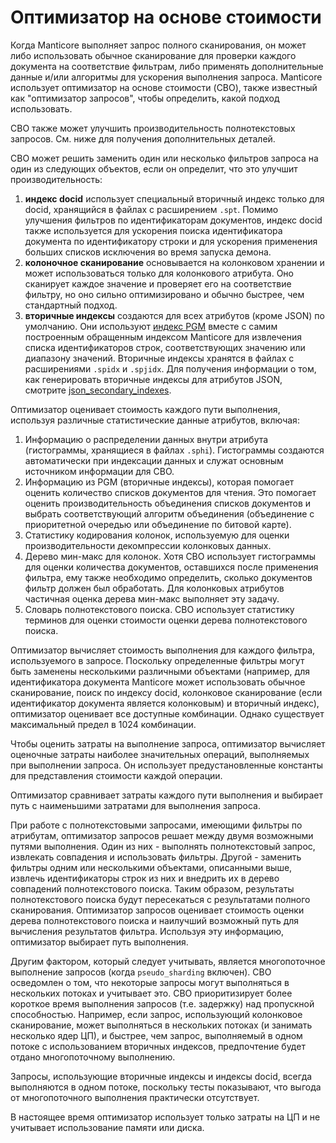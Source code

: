 # Оптимизатор на основе стоимости

Когда Manticore выполняет запрос полного сканирования, он может либо использовать обычное сканирование для проверки каждого документа на соответствие фильтрам, либо применять дополнительные данные и/или алгоритмы для ускорения выполнения запроса. Manticore использует оптимизатор на основе стоимости (CBO), также известный как "оптимизатор запросов", чтобы определить, какой подход использовать.

CBO также может улучшить производительность полнотекстовых запросов. См. ниже для получения дополнительных деталей.

CBO может решить заменить один или несколько фильтров запроса на один из следующих объектов, если он определит, что это улучшит производительность:

1. **индекс docid** использует специальный вторичный индекс только для docid, хранящийся в файлах с расширением `.spt`. Помимо улучшения фильтров по идентификаторам документов, индекс docid также используется для ускорения поиска идентификатора документа по идентификатору строки и для ускорения применения больших списков исключения во время запуска демона.
2. **колоночное сканирование** основывается на колонковом хранении и может использоваться только для колонкового атрибута. Оно сканирует каждое значение и проверяет его на соответствие фильтру, но оно сильно оптимизировано и обычно быстрее, чем стандартный подход.
3. **вторичные индексы** создаются для всех атрибутов (кроме JSON) по умолчанию. Они используют [индекс PGM](https://pgm.di.unipi.it/) вместе с самим построенным обращенным индексом Manticore для извлечения списка идентификаторов строк, соответствующих значению или диапазону значений. Вторичные индексы хранятся в файлах с расширениями `.spidx` и `.spjidx`.
Для получения информации о том, как генерировать вторичные индексы для атрибутов JSON, смотрите [json_secondary_indexes](../Creating_a_table/Local_tables/Plain_and_real-time_table_settings.md#json_secondary_indexes).

Оптимизатор оценивает стоимость каждого пути выполнения, используя различные статистические данные атрибутов, включая:

1. Информацию о распределении данных внутри атрибута (гистограммы, хранящиеся в файлах `.sphi`). Гистограммы создаются автоматически при индексации данных и служат основным источником информации для CBO.
2. Информацию из PGM (вторичные индексы), которая помогает оценить количество списков документов для чтения. Это помогает оценить производительность объединения списков документов и выбрать соответствующий алгоритм объединения (объединение с приоритетной очередью или объединение по битовой карте).
3. Статистику кодирования колонок, используемую для оценки производительности декомпрессии колонковых данных.
4. Дерево мин-макс для колонок. Хотя CBO использует гистограммы для оценки количества документов, оставшихся после применения фильтра, ему также необходимо определить, сколько документов фильтр должен был обработать. Для колонковых атрибутов частичная оценка дерева мин-макс выполняет эту задачу.
5. Словарь полнотекстового поиска. CBO использует статистику терминов для оценки стоимости оценки дерева полнотекстового поиска.

Оптимизатор вычисляет стоимость выполнения для каждого фильтра, используемого в запросе. Поскольку определенные фильтры могут быть заменены несколькими различными объектами (например, для идентификатора документа Manticore может использовать обычное сканирование, поиск по индексу docid, колонковое сканирование (если идентификатор документа является колонковым) и вторичный индекс), оптимизатор оценивает все доступные комбинации. Однако существует максимальный предел в 1024 комбинации.

Чтобы оценить затраты на выполнение запроса, оптимизатор вычисляет оценочные затраты наиболее значительных операций, выполняемых при выполнении запроса. Он использует предустановленные константы для представления стоимости каждой операции.

Оптимизатор сравнивает затраты каждого пути выполнения и выбирает путь с наименьшими затратами для выполнения запроса.

При работе с полнотекстовыми запросами, имеющими фильтры по атрибутам, оптимизатор запросов решает между двумя возможными путями выполнения. Один из них - выполнять полнотекстовый запрос, извлекать совпадения и использовать фильтры. Другой - заменить фильтры одним или несколькими объектами, описанными выше, извлечь идентификаторы строк из них и внедрить их в дерево совпадений полнотекстового поиска. Таким образом, результаты полнотекстового поиска будут пересекаться с результатами полного сканирования. Оптимизатор запросов оценивает стоимость оценки дерева полнотекстового поиска и наилучший возможный путь для вычисления результатов фильтра. Используя эту информацию, оптимизатор выбирает путь выполнения.

Другим фактором, который следует учитывать, является многопоточное выполнение запросов (когда `pseudo_sharding` включен). CBO осведомлен о том, что некоторые запросы могут выполняться в нескольких потоках и учитывает это. CBO приоритизирует более короткое время выполнения запросов (т.е. задержку) над пропускной способностью. Например, если запрос, использующий колонковое сканирование, может выполняться в нескольких потоках (и занимать несколько ядер ЦП), и быстрее, чем запрос, выполняемый в одном потоке с использованием вторичных индексов, предпочтение будет отдано многопоточному выполнению.

Запросы, использующие вторичные индексы и индексы docid, всегда выполняются в одном потоке, поскольку тесты показывают, что выгода от многопоточного выполнения практически отсутствует.

В настоящее время оптимизатор использует только затраты на ЦП и не учитывает использование памяти или диска.

<!-- proofread -->
